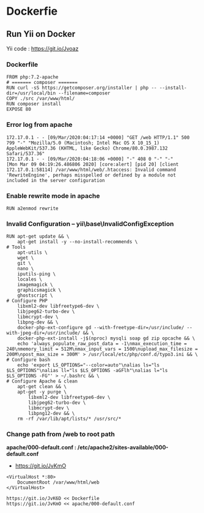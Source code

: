 # Dockerfie

## Run Yii on Docker

Yii code : https://git.io/Jvoaz


### Dockerfile
```
FROM php:7.2-apache
# ======= composer =======
RUN curl -sS https://getcomposer.org/installer | php -- --install-dir=/usr/local/bin --filename=composer
COPY ./src /var/www/html/
RUN composer install
EXPOSE 80
```

###  Error log from apache
```
172.17.0.1 - - [09/Mar/2020:04:17:14 +0000] "GET /web HTTP/1.1" 500 799 "-" "Mozilla/5.0 (Macintosh; Intel Mac OS X 10_15_1) AppleWebKit/537.36 (KHTML, like Gecko) Chrome/80.0.3987.132 Safari/537.36"
172.17.0.1 - - [09/Mar/2020:04:18:06 +0000] "-" 408 0 "-" "-"
[Mon Mar 09 04:19:26.486806 2020] [core:alert] [pid 20] [client 172.17.0.1:58114] /var/www/html/web/.htaccess: Invalid command 'RewriteEngine', perhaps misspelled or defined by a module not included in the server configuration
```

### Enable rewrite mode in apache
```
RUN a2enmod rewrite
```

### Invalid Configuration – yii\base\InvalidConfigException

```
RUN apt-get update && \
    apt-get install -y --no-install-recommends \
# Tools
    apt-utils \
    wget \
    git \
    nano \
    iputils-ping \
    locales \
    imagemagick \
    graphicsmagick \
    ghostscript \
# Configure PHP
    libxml2-dev libfreetype6-dev \
    libjpeg62-turbo-dev \
    libmcrypt-dev \
    libpng-dev && \
    docker-php-ext-configure gd --with-freetype-dir=/usr/include/ --with-jpeg-dir=/usr/include/ && \
    docker-php-ext-install -j$(nproc) mysqli soap gd zip opcache && \
    echo 'always_populate_raw_post_data = -1\nmax_execution_time = 240\nmemory_limit = 512M\nmax_input_vars = 1500\nupload_max_filesize = 200M\npost_max_size = 300M' > /usr/local/etc/php/conf.d/typo3.ini && \
# Configure bash
    echo 'export LS_OPTIONS="--color=auto"\nalias ls="ls $LS_OPTIONS"\nalias ll="ls $LS_OPTIONS -aGFlh"\nalias l="ls $LS_OPTIONS -FG"' > ~/.bashrc && \
# Configure Apache & clean
    apt-get clean && \
    apt-get -y purge \
        libxml2-dev libfreetype6-dev \
        libjpeg62-turbo-dev \
        libmcrypt-dev \
        libpng12-dev && \
    rm -rf /var/lib/apt/lists/* /usr/src/*
```

### Change path from /web to root path

**apache/000-default.conf : /etc/apache2/sites-available/000-default.conf**
- https://git.io/JvKmO
```
<VirtualHost *:80>
    DocumentRoot /var/www/html/web
</VirtualHost>
```

```
https://git.io/JvK6D << Dockerfile
https://git.io/JvKmO << apache/000-default.conf
```